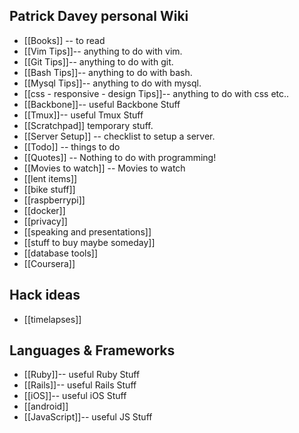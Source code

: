 ## Patrick Davey personal Wiki
* [[Books]] -- to read
* [[Vim Tips]]-- anything to do with vim.
* [[Git Tips]]-- anything to do with git.
* [[Bash Tips]]-- anything to do with bash.
* [[Mysql Tips]]-- anything to do with mysql.
* [[css - responsive - design Tips]]-- anything to do with css etc..
* [[Backbone]]-- useful Backbone Stuff
* [[Tmux]]-- useful Tmux Stuff
* [[Scratchpad]] temporary stuff.
* [[Server Setup]] -- checklist to setup a server.
* [[Todo]] -- things to do
* [[Quotes]] -- Nothing to do with programming!
* [[Movies to watch]] -- Movies to watch
* [[lent items]]
* [[bike stuff]]
* [[raspberrypi]]
* [[docker]]
* [[privacy]]
* [[speaking and presentations]]
* [[stuff to buy maybe someday]]
* [[database tools]]
* [[Coursera]]

## Hack ideas
* [[timelapses]]


## Languages & Frameworks
* [[Ruby]]-- useful Ruby Stuff
* [[Rails]]-- useful Rails Stuff
* [[iOS]]-- useful iOS Stuff
* [[android]]
* [[JavaScript]]-- useful JS Stuff
